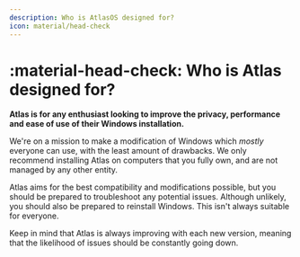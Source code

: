 ```yaml
---
description: Who is AtlasOS designed for?
icon: material/head-check
---
```


# :material-head-check: Who is Atlas designed for?

**Atlas is for any enthusiast looking to improve the privacy, performance and ease of use of their Windows installation.**

We're on a mission to make a modification of Windows which *mostly* everyone can use, with the least amount of drawbacks. We only recommend installing Atlas on computers that you fully own, and are not managed by any other entity.

Atlas aims for the best compatibility and modifications possible, but you should be prepared to troubleshoot any potential issues. Although unlikely, you should also be prepared to reinstall Windows. This isn't always suitable for everyone.

Keep in mind that Atlas is always improving with each new version, meaning that the likelihood of issues should be constantly going down.